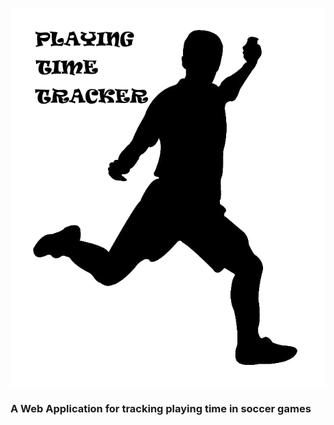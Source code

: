 ![Playing Time Tracker](src/assets/ptguy.png?raw=true&s=10)

### A Web Application for tracking playing time in soccer games


